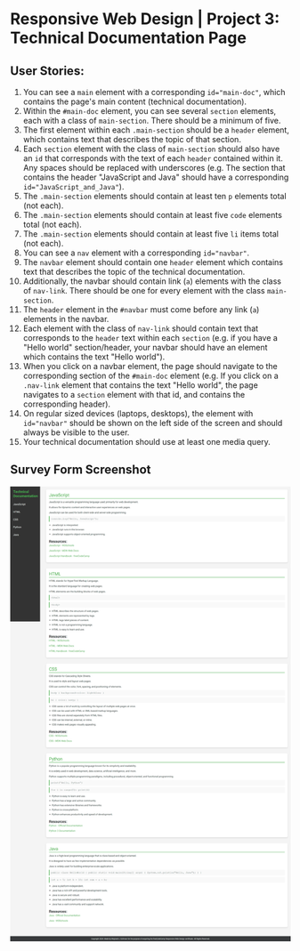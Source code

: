 # Responsive Web Design | Project 3: Technical Documentation Page

## User Stories:
1. You can see a `main` element with a corresponding `id="main-doc"`, which contains the page's main content (technical documentation).
2. Within the `#main-doc` element, you can see several `section` elements, each with a class of `main-section`. There should be a minimum of five.
3. The first element within each `.main-section` should be a `header` element, which contains text that describes the topic of that section.
4. Each `section` element with the class of `main-section` should also have an `id` that corresponds with the text of each `header` contained within it. Any spaces should be replaced with underscores (e.g. The section that contains the header "JavaScript and Java" should have a corresponding `id="JavaScript_and_Java"`).
5. The `.main-section` elements should contain at least ten `p` elements total (not each).
6. The `.main-section` elements should contain at least five `code` elements total (not each).
7. The `.main-section` elements should contain at least five `li` items total (not each).
8. You can see a `nav` element with a corresponding `id="navbar"`.
9. The `navbar` element should contain one `header` element which contains text that describes the topic of the technical documentation.
10. Additionally, the navbar should contain link (`a`) elements with the class of `nav-link`. There should be one for every element with the class `main-section`.
11. The `header` element in the `#navbar` must come before any link (`a`) elements in the navbar.
12. Each element with the class of `nav-link` should contain text that corresponds to the `header` text within each `section` (e.g. if you have a "Hello world" section/header, your navbar should have an element which contains the text "Hello world").
13. When you click on a navbar element, the page should navigate to the corresponding section of the `#main-doc` element (e.g. If you click on a `.nav-link` element that contains the text "Hello world", the page navigates to a `section` element with that id, and contains the corresponding header).
14. On regular sized devices (laptops, desktops), the element with `id="navbar"` should be shown on the left side of the screen and should always be visible to the user.
15. Your technical documentation should use at least one media query.

## Survey Form Screenshot
![Alt text](/responsive_web_design/technical_documentation_page/media/project_screenshot.png)
